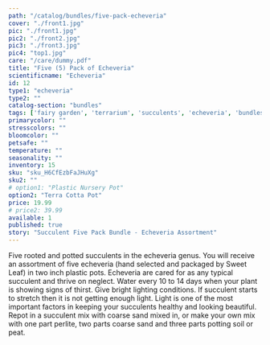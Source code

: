 ```yaml
---
path: "/catalog/bundles/five-pack-echeveria"
cover: "./front1.jpg"
pic: "./front1.jpg"
pic2: "./front2.jpg"
pic3: "./front3.jpg"
pic4: "top1.jpg"
care: "/care/dummy.pdf"
title: "Five (5) Pack of Echeveria"
scientificname: "Echeveria"
id: 12
type1: "echeveria"
type2: ""
catalog-section: "bundles"
tags: ['fairy garden', 'terrarium', 'succulents', 'echeveria', 'bundles']
primarycolor: ""
stresscolors: ""
bloomcolor: ""
petsafe: ""
temperature: ""
seasonality: ""
inventory: 15
sku: "sku_H6CfEzbFaJHuXg"
sku2: ""
# option1: "Plastic Nursery Pot"
option2: "Terra Cotta Pot"
price: 19.99
# price2: 39.99
available: 1
published: true
story: "Succulent Five Pack Bundle - Echeveria Assortment"
---
```


Five rooted and potted succulents in the echeveria genus. You will receive an assortment of five echeveria (hand selected and packaged by Sweet Leaf) in two inch plastic pots. Echeveria are cared for as any typical succulent and thrive on neglect. Water every 10 to 14 days when your plant is showing signs of thirst. Give bright lighting conditions. If succulent starts to stretch then it is not getting enough light. Light is one of the most important factors in keeping your succulents healthy and looking beautiful. Repot in a succulent mix with coarse sand mixed in, or make your own mix with one part perlite, two parts coarse sand and three parts potting soil or peat.